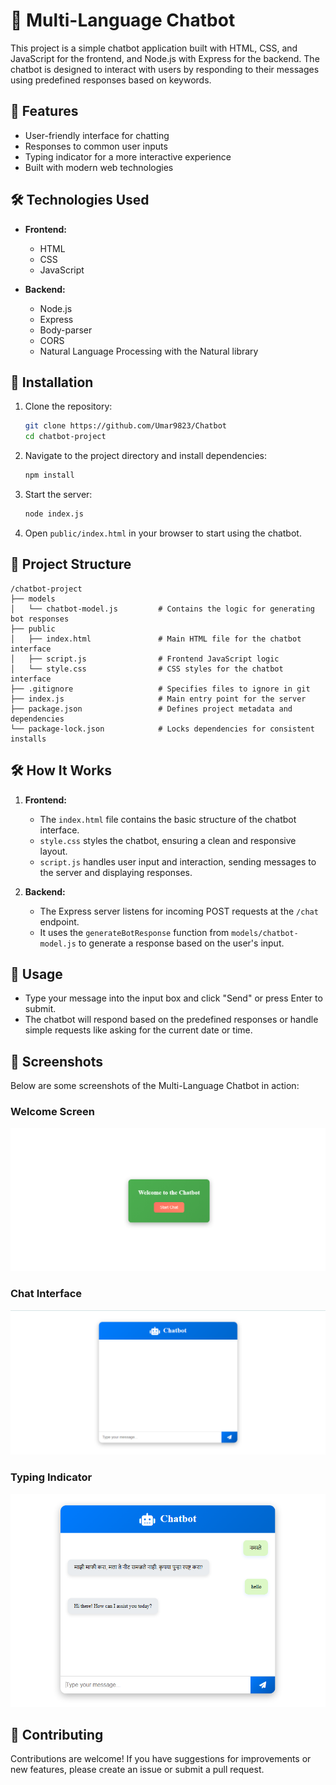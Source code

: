 
# 🤖 Multi-Language Chatbot

This project is a simple chatbot application built with HTML, CSS, and JavaScript for the frontend, and Node.js with Express for the backend. The chatbot is designed to interact with users by responding to their messages using predefined responses based on keywords.

## 🌟 Features

- User-friendly interface for chatting
- Responses to common user inputs
- Typing indicator for a more interactive experience
- Built with modern web technologies

## 🛠️ Technologies Used

- **Frontend:**
  - HTML
  - CSS
  - JavaScript

- **Backend:**
  - Node.js
  - Express
  - Body-parser
  - CORS
  - Natural Language Processing with the Natural library

## 🚀 Installation

1. Clone the repository:
   ```bash
   git clone https://github.com/Umar9823/Chatbot
   cd chatbot-project
   ```

2. Navigate to the project directory and install dependencies:
   ```bash
   npm install
   ```

3. Start the server:
   ```bash
   node index.js
   ```

4. Open `public/index.html` in your browser to start using the chatbot.

## 📁 Project Structure

```
/chatbot-project
├── models
│   └── chatbot-model.js         # Contains the logic for generating bot responses
├── public
│   ├── index.html               # Main HTML file for the chatbot interface
│   ├── script.js                # Frontend JavaScript logic
│   └── style.css                # CSS styles for the chatbot interface
├── .gitignore                   # Specifies files to ignore in git
├── index.js                     # Main entry point for the server
├── package.json                 # Defines project metadata and dependencies
└── package-lock.json            # Locks dependencies for consistent installs
```

## 🛠️ How It Works

1. **Frontend:**
   - The `index.html` file contains the basic structure of the chatbot interface.
   - `style.css` styles the chatbot, ensuring a clean and responsive layout.
   - `script.js` handles user input and interaction, sending messages to the server and displaying responses.

2. **Backend:**
   - The Express server listens for incoming POST requests at the `/chat` endpoint.
   - It uses the `generateBotResponse` function from `models/chatbot-model.js` to generate a response based on the user's input.

## 💬 Usage

- Type your message into the input box and click "Send" or press Enter to submit.
- The chatbot will respond based on the predefined responses or handle simple requests like asking for the current date or time.

## 📸 Screenshots

Below are some screenshots of the Multi-Language Chatbot in action:

### Welcome Screen
![Welcome Screen](public/chatbot1.png)

### Chat Interface
![Chat Interface](public/chatbot2.png)

### Typing Indicator
![Typing Indicator](public/chatbot3.png)


## 🤝 Contributing

Contributions are welcome! If you have suggestions for improvements or new features, please create an issue or submit a pull request.

